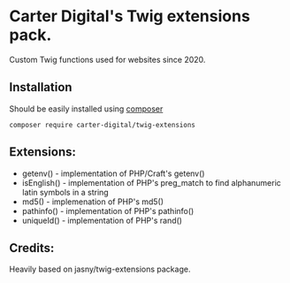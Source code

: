 Carter Digital's Twig extensions pack.
=======================
Custom Twig functions used for websites since 2020.

## Installation
Should be easily installed using [composer](http://getcomposer.org/)

    composer require carter-digital/twig-extensions

## Extensions:
* getenv() - implementation of PHP/Craft's getenv()
* isEnglish() - implementation of PHP's preg_match to find alphanumeric latin symbols in a string
* md5() - implemenation of PHP's md5()
* pathinfo() - implementation of PHP's pathinfo()
* uniqueId() - implementation of PHP's rand()

## Credits:
Heavily based on jasny/twig-extensions package.